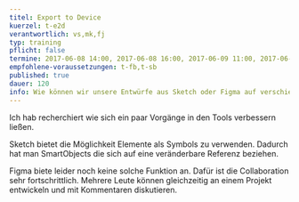 ```yaml
---
titel: Export to Device
kuerzel: t-e2d
verantwortlich: vs,mk,fj
typ: training
pflicht: false
termine: 2017-06-08 14:00, 2017-06-08 16:00, 2017-06-09 11:00, 2017-06-09 14:00
empfohlene-voraussetzungen: t-fb,t-sb
published: true
dauer: 120
info: Wie können wir unsere Entwürfe aus Sketch oder Figma auf verschiedenen Devices anschauen und überprüfen? Wie sehen Tools und komplette Workflows dafür aus?
---
```


Ich hab recherchiert wie sich ein paar Vorgänge in den Tools verbessern ließen.

Sketch bietet die Möglichkeit Elemente als Symbols zu verwenden. Dadurch hat man SmartObjects die sich auf eine veränderbare Referenz beziehen.

Figma biete leider noch keine solche Funktion an. Dafür ist die Collaboration sehr fortschrittlich. Mehrere Leute können gleichzeitig an einem Projekt entwickeln und mit Kommentaren diskutieren.
